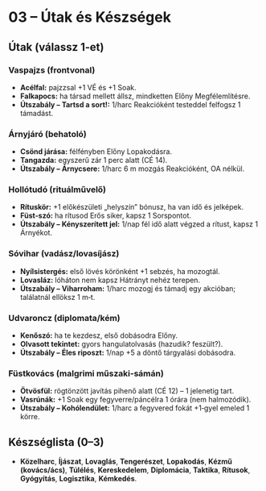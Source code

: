 # 03 – Útak és Készségek

## Útak (válassz 1‑et)

### Vaspajzs (frontvonal)
- **Acélfal:** pajzzsal +1 VÉ és +1 Soak.
- **Falkapocs:** ha társad mellett állsz, mindketten Előny Megfélemlítésre.
- **Útszabály – Tartsd a sort!:** 1/harc Reakcióként testeddel felfogsz 1 támadást.

### Árnyjáró (behatoló)
- **Csönd járása:** félfényben Előny Lopakodásra.
- **Tangazda:** egyszerű zár 1 perc alatt (CÉ 14).
- **Útszabály – Árnycsere:** 1/harc 6 m mozgás Reakcióként, OA nélkül.

### Hollótudó (rituálművelő)
- **Rítuskör:** +1 előkészületi „helyszín” bónusz, ha van idő és jelképek.
- **Füst‑szó:** ha rítusod Erős siker, kapsz 1 Sorspontot.
- **Útszabály – Kényszerített jel:** 1/nap fél idő alatt végzed a rítust, kapsz 1 Árnyékot.

### Sóvihar (vadász/lovasíjász)
- **Nyílsistergés:** első lövés körönként +1 sebzés, ha mozogtál.
- **Lovasláz:** lóháton nem kapsz Hátrányt nehéz terepen.
- **Útszabály – Viharroham:** 1/harc mozogj és támadj egy akcióban; találatnál ellöksz 1 m‑t.

### Udvaroncz (diplomata/kém)
- **Kenőszó:** ha te kezdesz, első dobásodra Előny.
- **Olvasott tekintet:** gyors hangulatolvasás (hazudik? feszült?).
- **Útszabály – Éles riposzt:** 1/nap +5 a döntő tárgyalási dobásodra.

### Füstkovács (malgrimi műszaki‑sámán)
- **Ötvösfül:** rögtönzött javítás pihenő alatt (CÉ 12) – 1 jelenetig tart.
- **Vasrúnák:** +1 Soak egy fegyverre/páncélra 1 órára (nem halmozódik).
- **Útszabály – Kohólendület:** 1/harc a fegyvered fokát +1‑gyel emeled 1 körre.

## Készséglista (0–3)
- **Közelharc**, **Íjászat**, **Lovaglás**, **Tengerészet**,
  **Lopakodás**, **Kézmű (kovács/ács)**, **Túlélés**, **Kereskedelem**,
  **Diplomácia**, **Taktika**, **Rítusok**, **Gyógyítás**, **Logisztika**, **Kémkedés**.
